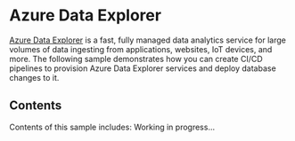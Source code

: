# Azure Data Explorer

[Azure Data Explorer](https://azure.microsoft.com/en-us/services/data-explorer/#features) is a fast, fully managed data analytics service for large volumes of data ingesting from applications, websites, IoT devices, and more. The following sample demonstrates how you can create CI/CD pipelines to provision Azure Data Explorer services and deploy database changes to it.

## Contents

Contents of this sample includes: Working in progress...
